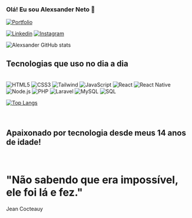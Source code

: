 ### Olá! Eu sou Alexsander Neto 🤚
[![Portfolio](https://img.shields.io/website-up-down-green-red/http/monip.org.svgsite:  )](https://alexsandernetodev.netlify.app/)

[![Linkedin](https://img.shields.io/badge/LinkedIn-0077B5?style=for-the-badge&logo=linkedin&logoColor=white)](https://www.linkedin.com/in/alexsander-neto-13895b190/)
[![Instagram](https://img.shields.io/badge/Instagram-E4405F?style=for-the-badge&logo=instagram&logoColor=white)](https://instagram.com/alexsanderribeiro12)

![Alexsander GitHub stats](https://github-readme-stats.vercel.app/api?username=alexsanderneto&show_icons=true&theme=transparent)

## Tecnologias que uso no dia a dia
<div style="display: inline_block"><br/>
 <!-- Front-end -->
  <img align="center" alt="HTML5" src="https://img.shields.io/badge/HTML5-E34F26?style=for-the-badge&logo=html5&logoColor=white">
  <img align="center" alt="CSS3" src="https://img.shields.io/badge/CSS3-1572B6?style=for-the-badge&logo=css3&logoColor=white">
  <img align="center" alt="Tailwind" src="https://img.shields.io/badge/Tailwind_CSS-38B2AC?style=for-the-badge&logo=tailwind-css&logoColor=white">
  <img align="center" alt="JavaScript" src="https://img.shields.io/badge/JavaScript-323330?style=for-the-badge&logo=javascript&logoColor=F7DF1E">
  <img align="center" alt="React" src="https://img.shields.io/badge/React-20232A?style=for-the-badge&logo=react&logoColor=61DAFB">
  <img align="center" alt="React Native" src="https://img.shields.io/badge/React_Native-20232A?style=for-the-badge&logo=react&logoColor=61DAFB">
  <img align="center" alt="Node.js" src="https://img.shields.io/badge/Node.js-43853D?style=for-the-badge&logo=node.js&logoColor=white">

  <!-- Back-end -->
  <img align="center" alt="PHP" src="https://img.shields.io/badge/PHP-777BB4?style=for-the-badge&logo=php&logoColor=white">
  <img align="center" alt="Laravel" src="https://img.shields.io/badge/Laravel-FF2D20?style=for-the-badge&logo=laravel&logoColor=white">
  <img align="center" alt="MySQL" src="https://img.shields.io/badge/MySQL-005C84?style=for-the-badge&logo=mysql&logoColor=white">
  <img align="center" alt="SQL" src="https://img.shields.io/badge/SQL-336791?style=for-the-badge&logo=postgresql&logoColor=white">
</div>






[![Top Langs](https://github-readme-stats.vercel.app/api/top-langs/?username=alexsanderneto)](https://github.com/alexsanderneto/github-readme-stats)





</div>
<br>
<h2>Apaixonado por tecnologia desde meus 14 anos de idade!</h2>
<br>
<h1>"Não sabendo que era impossível, ele foi lá e fez."</h1>
<span>Jean Cocteauy</span>
